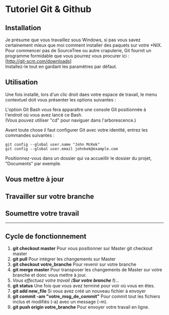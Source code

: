 # Tutoriel Git & Github

## Installation
Je présume que vous travaillez sous Windows, si pas vous savez certainement mieux que moi comment installer des paquets sur votre \*NIX.
Pour commencer pas de SourceTree ou autre crapulerie, Git fournit un programme formidable que vous pourrez vous procurer ici :  
[http://git-scm.com/downloads]  
Installez-le tout en gardant les paramètres par défaut.

## Utilisation
Une fois installé, lors d'un clic droit daes votre espace de travail, le menu contextuel doit vous présenter les options suivantes :  

L'option Git Bash vous fera apparaître une console Git positionnée à l'endroit où vous avez lancé ce Bash.  
(Vous pouvez utiliser "cd" pour naviguer dans l'arborescence.)

Avant toute chose il faut configurer Git avec votre identité, entrez les commandes suivantes : 

    git config --global user.name "John McKek"
	git config --global user.email johnkek@example.com
	

Positionnez-vous dans un dossier qui va accueillir le dossier du projet, "Documents" par exemple.


## Vous mettre à jour
## Travailler sur votre branche
## Soumettre votre travail
--------------------------
## Cycle de fonctionnement
1. **git checkout master** Pour vous positionner sur Master
    git checkout master
2. **git pull** Pour intégrer les changements sur Master
3. **git checkout votre_branche** Pour revenir sur votre branche
4. **git merge master** Pour transposer les changements de Master sur votre
branche et donc vous mettre à jour.
5. *Vous effectuez votre travail (**Sur votre branche !**)*...
6. **git status** Une fois que vous avez terminé pour voir où vous en êtes.
7. **git add new_file** Si vous avez créé un nouveau fichier à envoyer
8. **git commit -am "votre_msg_de_commit"** Pour commit tout les fichiers
inclus et modifiés (-a) avec un message (-m).
9. **git push origin votre_branche** Pour envoyer votre travail en ligne.
